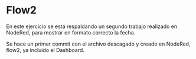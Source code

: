 # Flow2
En este ejercicio se está respaldando un segundo trabajo realizado en NodeRed, para mostrar en formato correcto la fecha.

Se hace un primer commit con el archivo descagado y creado en NodeRed, flow2, ya incluido el Dashboard.

